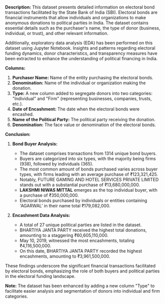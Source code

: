 **Description:**
This dataset presents detailed information on electoral bond transactions facilitated by the State Bank of India (SBI). Electoral bonds are financial instruments that allow individuals and organizations to make anonymous donations to political parties in India. The dataset contains essential details such as the purchaser's name, the type of donor (business, individual, or trust), and other relevant information.

Additionally, exploratory data analysis (EDA) has been performed on this dataset using Jupyter Notebook. Insights and patterns regarding electoral funding dynamics, donor characteristics, and transparency measures have been extracted to enhance the understanding of political financing in India.

**Columns:**
1. **Purchaser Name:** Name of the entity purchasing the electoral bonds.
2. **Denomination:** Name of the individual or organization making the donation.
3. **Type:** A new column added to segregate donors into two categories: "Individual" and "Firm" (representing businesses, companies, trusts, etc.).
4. **Date of Encashment:** The date when the electoral bonds were encashed.
5. **Name of the Political Party:** The political party receiving the donation.
6. **Denomination:** The face value or denomination of the electoral bonds.

**Conclusion:**

1. **Bond Buyer Analysis:**
   - The dataset comprises transactions from 1314 unique bond buyers.
   - Buyers are categorized into six types, with the majority being firms (938), followed by individuals (365).
   - The most common amount of bonds purchased varies across buyer types, with firms leading with an average purchase of ₹123,321,425.
   - Notably, FUTURE GAMING AND HOTEL SERVICES PRIVATE LIMITED stands out with a substantial purchase of ₹13,680,000,000.
   - **LAKSHMI NIWAS MITTAL** emerges as the top individual buyer, with a purchase of ₹350,000,000.
   - Electoral bonds purchased by individuals or entities containing 'AGARWAL' in their name total ₹179,082,000.

2. **Encashment Data Analysis:**
   - A total of 27 unique political parties are listed in the dataset.
   - BHARTIYA JANTA PARTY received the highest total donations, amounting to a staggering ₹60,605,110,000.
   - May 10, 2019, witnessed the most encashments, totaling ₹4,116,500,000.
   - On this date, BHARTIYA JANTA PARTY recorded the highest encashments, amounting to ₹3,961,500,000.

These findings underscore the significant financial transactions facilitated by electoral bonds, emphasizing the role of both buyers and political parties in the electoral funding landscape.

**Note:** The dataset has been enhanced by adding a new column "Type" to facilitate easier analysis and segmentation of donors into individual and firm categories.
